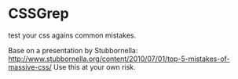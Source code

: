 CSSGrep
=======

test your css agains common mistakes.

Base on a presentation by Stubbornella: http://www.stubbornella.org/content/2010/07/01/top-5-mistakes-of-massive-css/
Use this at your own risk.
